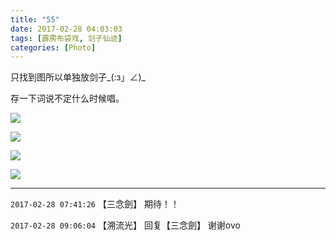```yaml
---
title: "55"
date: 2017-02-28 04:03:03
tags: [霹雳布袋戏, 剑子仙迹]
categories: [Photo]
---
```


<p dir="ltr"  >只找到图所以单独放剑子_(:з」∠)_</p> 
<p dir="ltr"  >存一下词说不定什么时候唱。</p>

![](https://imglf1.nosdn.127.net/img/dHhjSGozcjA1Mm5lRXNva2tIVEx1c3ZkcTFySXdVT1BIayt6U1pjOVpEaVF0RVFhSFJpMzBBPT0.jpg)

![](https://imglf.nosdn.127.net/img/dHhjSGozcjA1Mm5lRXNva2tIVEx1dmtTRlhuWmhMSlY1dEp6UUhFTGovblB1bExhY0RvV1dnPT0.jpg)

![](https://imglf1.nosdn.127.net/img/dHhjSGozcjA1Mm5lRXNva2tIVEx1dHdrRkNvYncrNnM3UUtIa3pKUWtGV3NaNXEzNTZZRHhnPT0.jpg)

![](https://imglf0.nosdn.127.net/img/dHhjSGozcjA1Mm5lRXNva2tIVEx1b0hscFMxT3Brc1hORlZCQ21iMklPbTNOK0ltUTdFS1ZBPT0.jpg)

<!-- more -->

---

`2017-02-28 07:41:26` 【三念劍】 期待！！

`2017-02-28 09:06:04` 【溯流光】 回复【三念劍】 谢谢ovo
